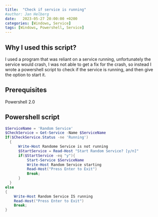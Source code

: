 ```yaml
---
title:  "Check if service is running"
#author: Jan Helberg
date:   2023-05-27 20:00:00 +0200
categories: [Windows, Service]
tags: [Windows, Powershell, Service]
---
```


## Why I used this script?
I used a program that was reliant on a service running, unfortunately the service would crash, I was not able to get a fix for the crash, so instead I wrote a powershell script to check if the service is running, and then give the option to start it.

## Prerequisites
Powershell 2.0

## Powershell script
```powershell
$ServiceName = 'Random Service'
$CheckService = Get-Service -Name $ServiceName
If($CheckService.Status -ne 'Running')
  {
      Write-Host Randome Service is not running
      $StartService = Read-Host "Start Random Service? [y/n]"
      if($StartService -eq "y"){
          Start-Service $ServiceName
          Write-Host Random Service starting
          Read-Host("Press Enter to Exit")
          Break; 
      }
  }
else
{
    Write-Host Random Service IS running
    Read-Host("Press Enter to Exit")
    Break; 
}
```